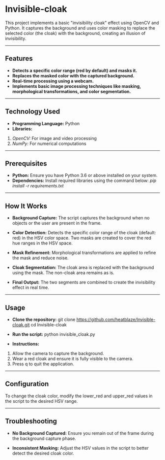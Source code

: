 # Invisible-cloak

This project implements a basic "invisibility cloak" effect using OpenCV and Python. It captures the background and uses color masking to replace the selected color (the cloak) with the background, creating an illusion of invisibility.

---

## Features

- **Detects a specific color range (red by default) and masks it.**
- **Replaces the masked color with the captured background.**
- **Real-time processing using a webcam.**
- **Implements basic image processing techniques like masking, morphological transformations, and color segmentation.**

---

## Technology Used

- **Programming Language:** Python
- **Libraries:**
1. *OpenCV:* For image and video processing
2. *NumPy:* For numerical computations

---

## Prerequisites

- **Python:** Ensure you have Python 3.6 or above installed on your system.
- **Dependencies:** Install required libraries using the command below:
    *pip install -r requirements.txt*

---

## How It Works

- **Background Capture:**
The script captures the background when no objects or the user are present in the frame.

- **Color Detection:**
Detects the specific color range of the cloak (default: red) in the HSV color space.
Two masks are created to cover the red hue ranges in the HSV space.

- **Mask Refinement:**
Morphological transformations are applied to refine the mask and reduce noise.

- **Cloak Segmentation:**
The cloak area is replaced with the background using the mask.
The non-cloak area remains as is.

- **Final Output:**
The two segments are combined to create the invisibility effect in real time.

---

## Usage

- **Clone the repository:**
git clone https://github.com/heatblaze/Invisible-cloak.git
cd Invisible-cloak

- **Run the script:**
python invisible_cloak.py

- **Instructions:**
1. Allow the camera to capture the background.
2. Wear a red cloak and ensure it is fully visible to the camera.
3. Press q to quit the application.

---

## Configuration
To change the cloak color, modify the lower_red and upper_red values in the script to the desired HSV range.

---

## Troubleshooting
- **No Background Captured:**
Ensure you remain out of the frame during the background capture phase.

- **Inconsistent Masking:**
Adjust the HSV values in the script to better detect the desired cloak color.




